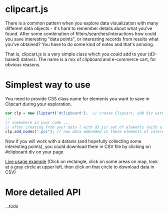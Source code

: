 # clipcart.js

There is a common pattern when you explore data visualization with many different data objects - it's hard to remember
details about what you've found. After some combination of 
filters/searches/interactions how could you save interesting "data points", or interesting records from results what you've obtained? You have to do some kind of notes and that's annoing. 

That is, clipcart.js is a very simple class which you could add to your (d3-based) dataviz. The name is a mix of clipboard and e-commerce cart, for obvious reasons. 

# Simplest way to use

You need to provide CSS class name for elements you want to save in Clipcart during your exploration. 
```javascript
var clp = new Clipcart('#clipboard');  // create Clipcart, add div with an id of "clipboard" to a page
...
// somewhere in your code ...
// after creating from your data ( with d3.js) set of elements (with a CSS class "poi", for example)
clp.add_nodes(".poi"); // now data embedded in these elements of interest will be added to  Clipcart object if you click on such element
```
Now if you will work with a datavis  (and hopefully collecting some interesting points), you could download them in CSV file by clicking on #clipboard div on your page

[Live usage example](http://texty.org.ua/d/nadra/) (Click on rectangle, click on some areas on map, look at a gray circle at upper left, then click on that circle to download data in CSV)


# More detailed API
...todo
